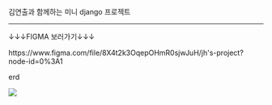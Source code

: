 <p>김연출과 함께하는 미니 django 프로젝트</p>
<hr>
<p> &darr;&darr;&darr;FIGMA 보러가기&darr;&darr;&darr;<P>
<p>https://www.figma.com/file/8X4t2k3OqepOHmR0sjwJuH/jh's-project?node-id=0%3A1<p>

<p>erd<p>
<img src = 'https://user-images.githubusercontent.com/87347699/181606766-2455445e-f1aa-4c93-8589-9798d0e53fe4.jpg'
